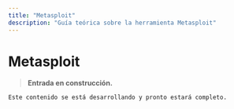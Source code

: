 ```yaml
---
title: "Metasploit"
description: "Guía teórica sobre la herramienta Metasploit"
---
```


# Metasploit

> **Entrada en construcción.**  
```bash
Este contenido se está desarrollando y pronto estará completo.
```